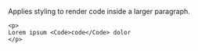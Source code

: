 Applies styling to render code inside a larger paragraph.

```
<p>
Lorem ipsum <Code>code</Code> dolor
</p>
```
